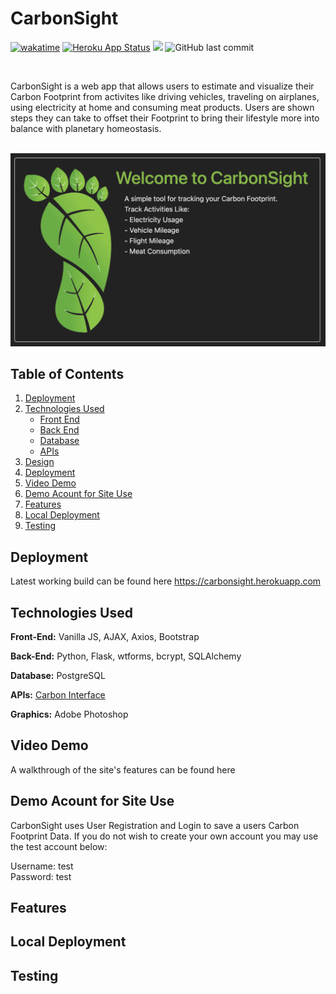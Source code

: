 # CarbonSight

[![wakatime](https://wakatime.com/badge/user/99e71179-209a-409a-b8bc-6612891d9ce9/project/4ab30f7c-113a-49c7-a677-d004906d678c.svg)](https://wakatime.com/badge/user/99e71179-209a-409a-b8bc-6612891d9ce9/project/4ab30f7c-113a-49c7-a677-d004906d678c) [![Heroku App Status](https://heroku-shields.herokuapp.com/carbonsight)](https://carbonsight.herokuapp.com) <img src="https://img.shields.io/github/languages/code-size/zataara/carbonsight"> ![GitHub last commit](https://img.shields.io/github/last-commit/zataara/carbonsight) 


<br>

CarbonSight is a web app that allows users to estimate and visualize their Carbon Footprint from activites like driving vehicles, traveling on airplanes, using electricity at home and consuming meat products. Users are shown steps they can take to offset their Footprint to bring their lifestyle more into balance with planetary homeostasis.

<br>

<img src='./static/imgs/Welcome_To_CarbonSight.png'>

## Table of Contents
1. [Deployment](#Deployment)
2. [Technologies Used](#TechnologiesUsed)
    * [Front End](#FrontEnd)
    * [Back End](#BackEnd)
    * [Database](#Database)
    * [APIs](#APIs)
2. [Design](#Design)
3. [Deployment](#Deployment)
4. [Video Demo](#VideoDemo)
5. [Demo Acount for Site Use](#DemoAccountForSiteUse)
6. [Features](#Features)
7. [Local Deployment](#LocalDeployment)
8. [Testing](#Testing)

## <a name='Deployemnt'></a>Deployment
Latest working build can be found here https://carbonsight.herokuapp.com

## <a name='TechnologiesUsed'></a>Technologies Used
<a name='FrontEnd'></a><b>Front-End:</b> Vanilla JS, AJAX, Axios, Bootstrap

<a name='BackEnd'></a><b>Back-End:</b> Python, Flask, wtforms, bcrypt, SQLAlchemy

<a name='Database'></a><b>Database:</b> PostgreSQL

<a name='APIs'></a><b>APIs:</b> <a href='https://docs.carboninterface.com/'>Carbon Interface</a>

<a name='Graphics'></a><b>Graphics:</b> Adobe Photoshop

## <a name='VideoDemo'></a>Video Demo

A walkthrough of the site's features can be found <a>here</a>

## <a name='DemoAccountForSiteUse'></a>Demo Acount for Site Use

CarbonSight uses User Registration and Login to save a users Carbon Footprint Data. If you do not wish to create your own account you may use the test account below:

Username: test
<br>
Password: test

## <a name='Features'></a>Features

## <a name='LocalDeployment'></a>Local Deployment

## <a name='Testing'></a>Testing